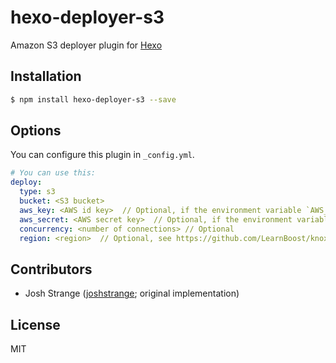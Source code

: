# hexo-deployer-s3

Amazon S3 deployer plugin for [Hexo](http://hexo.io/)

## Installation

``` bash
$ npm install hexo-deployer-s3 --save
```

## Options

You can configure this plugin in `_config.yml`.

``` yaml
# You can use this:
deploy:
  type: s3
  bucket: <S3 bucket>
  aws_key: <AWS id key>  // Optional, if the environment variable `AWS_ACCESS_KEY_ID` is set
  aws_secret: <AWS secret key>  // Optional, if the environment variable `AWS_SECRET_ACCESS_KEY` is set
  concurrency: <number of connections> // Optional
  region: <region>  // Optional, see https://github.com/LearnBoost/knox#region
```

## Contributors

- Josh Strange ([joshstrange](https://github.com/joshstrange); original implementation)

## License

MIT
